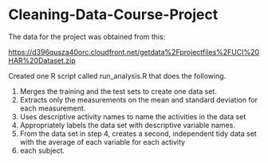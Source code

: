 # Cleaning-Data-Course-Project

The data for the project was obtained from this:

https://d396qusza40orc.cloudfront.net/getdata%2Fprojectfiles%2FUCI%20HAR%20Dataset.zip

Created one R script called run_analysis.R that does the following.

1) Merges the training and the test sets to create one data set.
2) Extracts only the measurements on the mean and standard deviation for each measurement.
3) Uses descriptive activity names to name the activities in the data set
4) Appropriately labels the data set with descriptive variable names.
5) From the data set in step 4, creates a second, independent tidy data set with the average of each variable for each activity 
6) each subject.
